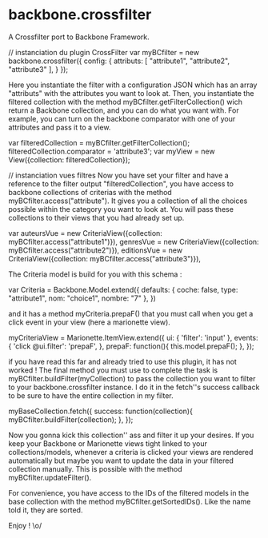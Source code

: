 # backbone.crossfilter
A Crossfilter port to Backbone Framework.


// instanciation du plugin CrossFilter
var myBCfilter = new backbone.crossfilter({
	config: {
		attributs: [ "attribute1", "attribute2", "attribute3" ],
	}
});

Here you instantiate the filter with a configuration JSON which has an array "attributs" with the attributes you want to look at.
Then, you instantiate the filtered collection with the method myBCfilter.getFilterCollection() wich return a Backbone collection,
and you can do what you want with.
For example, you can turn on the backbone comparator with one of your attributes and pass it to a view.

var filteredCollection = myBCfilter.getFilterCollection();
filteredCollection.comparator = 'attribute3';
var myView = new View({collection: filteredCollection});

// instanciation vues filtres
Now you have set your filter and have a reference to the filter output "filteredCollection", you have access to backbone collections of 
criterias with the method myBCfilter.access("attribute").
It gives you a collection of all the choices possible within the category you want to look at.
You will pass these collections to their views that you had already set up.

var auteursVue    = new CriteriaView({collection: myBCfilter.access("attribute1")}),
	genresVue     = new CriteriaView({collection: myBCfilter.access("attribute2")}),
	editionsVue   = new CriteriaView({collection: myBCfilter.access("attribute3")}),

The Criteria model is build for you with this schema :

var Criteria = Backbone.Model.extend({
	defaults: {
		coche: false,
		type: "attribute1",
		nom: "choice1",
		nombre: "7"
	},
})

and it has a method myCriteria.prepaF() that you must call when you get a click event in your view (here a marionette view).

myCriteriaView = Marionette.ItemView.extend({
	ui: { 'filter': 'input' },
	events: {
		'click @ui.filter': 'prepaF',
	},
	prepaF: function(){
		this.model.prepaF();
	},
});

if you have read this far and already tried to use this plugin, it has not worked !
The final method you must use to complete the task is myBCfilter.buildFilter(myCollection) to pass the collection 
you want to filter to your backbone.crossfilter instance. I do it in the fetch''s success callback to be sure to 
have the entire collection in my filter.

myBaseCollection.fetch({
	success: function(collection){
		myBCfilter.buildFilter(collection);
	},
});

Now you gonna kick this collection'' ass and filter it up your desires.
If you keep your Backbone or Marionette views tight linked to your collections/models, whenever a criteria is clicked 
your views are rendered automatically but maybe you want to update the data in your filtered collection manually.
This is possible with the method myBCfilter.updateFilter().

For convenience, you have access to the IDs of the filtered models in the base collection with the method myBCfilter.getSortedIDs().
Like the name told it, they are sorted.

Enjoy ! \o/